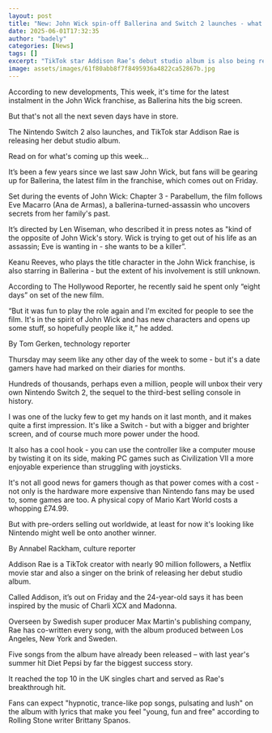 ```yaml
---
layout: post
title: "New: John Wick spin-off Ballerina and Switch 2 launches - what's coming up this week"
date: 2025-06-01T17:32:35
author: "badely"
categories: [News]
tags: []
excerpt: "TikTok star Addison Rae’s debut studio album is also being released this week."
image: assets/images/61f80abb8f7f8495936a4822ca52867b.jpg
---
```


According to new developments, This week, it's time for the latest instalment in the John Wick franchise, as Ballerina hits the big screen.

But that's not all the next seven days have in store.

The Nintendo Switch 2 also launches, and TikTok star Addison Rae is releasing her debut studio album.

Read on for what's coming up this week...

It’s been a few years since we last saw John Wick, but fans will be gearing up for Ballerina, the latest film in the franchise, which comes out on Friday.

Set during the events of John Wick: Chapter 3 - Parabellum, the film follows Eve Macarro (Ana de Armas), a ballerina-turned-assassin who uncovers secrets from her family's past.

It’s directed by Len Wiseman, who described it in press notes as "kind of the opposite of John Wick's story. Wick is trying to get out of his life as an assassin; Eve is wanting in - she wants to be a killer”.

Keanu Reeves, who plays the title character in the John Wick franchise, is also starring in Ballerina - but the extent of his involvement is still unknown.

According to The Hollywood Reporter, he recently said he spent only “eight days” on set of the new film.

“But it was fun to play the role again and I'm excited for people to see the film. It's in the spirit of John Wick and has new characters and opens up some stuff, so hopefully people like it,” he added.

By Tom Gerken, technology reporter

Thursday may seem like any other day of the week to some - but it's a date gamers have had marked on their diaries for months.

Hundreds of thousands, perhaps even a million, people will unbox their very own Nintendo Switch 2, the sequel to the third-best selling console in history.

I was one of the lucky few to get my hands on it last month, and it makes quite a first impression. It's like a Switch - but with a bigger and brighter screen, and of course much more power under the hood.

It also has a cool hook - you can use the controller like a computer mouse by twisting it on its side, making PC games such as Civilization VII a more enjoyable experience than struggling with joysticks.

It's not all good news for gamers though as that power comes with a cost - not only is the hardware more expensive than Nintendo fans may be used to, some games are too. A physical copy of Mario Kart World costs a whopping £74.99.

But with pre-orders selling out worldwide, at least for now it's looking like Nintendo might well be onto another winner.

By Annabel Rackham, culture reporter

Addison Rae is a TikTok creator with nearly 90 million followers, a Netflix movie star and also a singer on the brink of releasing her debut studio album.

Called Addison, it’s out on Friday and the 24-year-old says it has been inspired by the music of Charli XCX and Madonna.

Overseen by Swedish super producer Max Martin's publishing company, Rae has co-written every song, with the album produced between Los Angeles, New York and Sweden.

Five songs from the album have already been released – with last year's summer hit Diet Pepsi by far the biggest success story.

It reached the top 10 in the UK singles chart and served as Rae's breakthrough hit.

Fans can expect "hypnotic, trance-like pop songs, pulsating and lush" on the album with lyrics that make you feel "young, fun and free" according to Rolling Stone writer Brittany Spanos.

